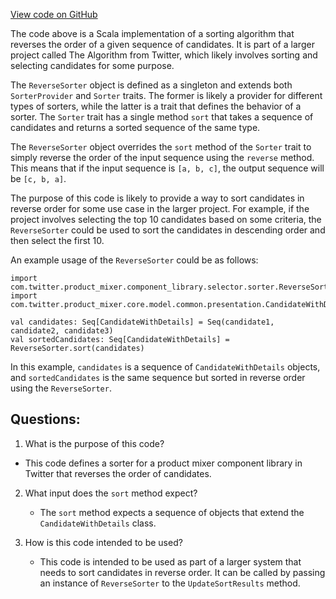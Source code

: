 [View code on GitHub](https://github.com/misbahsy/the-algorithm/product-mixer/component-library/src/main/scala/com/twitter/product_mixer/component_library/selector/sorter/ReverseSorter.scala)

The code above is a Scala implementation of a sorting algorithm that reverses the order of a given sequence of candidates. It is part of a larger project called The Algorithm from Twitter, which likely involves sorting and selecting candidates for some purpose.

The `ReverseSorter` object is defined as a singleton and extends both `SorterProvider` and `Sorter` traits. The former is likely a provider for different types of sorters, while the latter is a trait that defines the behavior of a sorter. The `Sorter` trait has a single method `sort` that takes a sequence of candidates and returns a sorted sequence of the same type.

The `ReverseSorter` object overrides the `sort` method of the `Sorter` trait to simply reverse the order of the input sequence using the `reverse` method. This means that if the input sequence is `[a, b, c]`, the output sequence will be `[c, b, a]`.

The purpose of this code is likely to provide a way to sort candidates in reverse order for some use case in the larger project. For example, if the project involves selecting the top 10 candidates based on some criteria, the `ReverseSorter` could be used to sort the candidates in descending order and then select the first 10. 

An example usage of the `ReverseSorter` could be as follows:

```
import com.twitter.product_mixer.component_library.selector.sorter.ReverseSorter
import com.twitter.product_mixer.core.model.common.presentation.CandidateWithDetails

val candidates: Seq[CandidateWithDetails] = Seq(candidate1, candidate2, candidate3)
val sortedCandidates: Seq[CandidateWithDetails] = ReverseSorter.sort(candidates)
```

In this example, `candidates` is a sequence of `CandidateWithDetails` objects, and `sortedCandidates` is the same sequence but sorted in reverse order using the `ReverseSorter`.
## Questions: 
 1. What is the purpose of this code?
   - This code defines a sorter for a product mixer component library in Twitter that reverses the order of candidates.

2. What input does the `sort` method expect?
   - The `sort` method expects a sequence of objects that extend the `CandidateWithDetails` class.

3. How is this code intended to be used?
   - This code is intended to be used as part of a larger system that needs to sort candidates in reverse order. It can be called by passing an instance of `ReverseSorter` to the `UpdateSortResults` method.